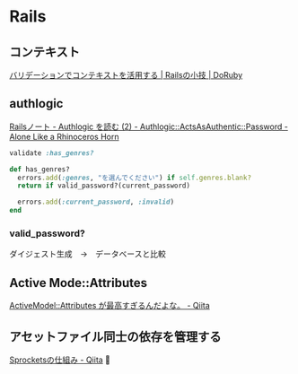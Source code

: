 # Rails
## コンテキスト
[バリデーションでコンテキストを活用する | Railsの小技 | DoRuby](https://doruby.jp/users/tips4tips/entries/%E3%83%90%E3%83%AA%E3%83%87%E3%83%BC%E3%82%B7%E3%83%A7%E3%83%B3%E3%81%A7%E3%82%B3%E3%83%B3%E3%83%86%E3%82%AD%E3%82%B9%E3%83%88%E3%82%92%E6%B4%BB%E7%94%A8%E3%81%99%E3%82%8B)

## authlogic
[Railsノート - Authlogic を読む (2) - Authlogic::ActsAsAuthentic::Password - Alone Like a Rhinoceros Horn](https://h1mesuke.hatenadiary.org/entry/20100210/p1)

```ruby
validate :has_genres?

def has_genres?
  errors.add(:genres, "を選んでください") if self.genres.blank?
  return if valid_password?(current_password)

  errors.add(:current_password, :invalid)
end
```
### valid_password?
ダイジェスト生成　→　データベースと比較


## Active Mode::Attributes
[ActiveModel::Attributes が最高すぎるんだよな。 - Qiita](https://qiita.com/alpaca_taichou/items/bebace92f06af3f32898#yellow_heart-%E5%BE%85%E6%9C%9B%E3%81%AEactivemodelattributes-yellow_heart)


## アセットファイル同士の依存を管理する
[Sprocketsの仕組み - Qiita](https://qiita.com/ttaka66/items/991a52081a92cb6c2738)
